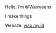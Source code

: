 Hello, I'm @Waoweens

I make things

Website: [wao.my.id](https://wao.my.id)
<!--
Contact:
- YouTube: [Waoweens](https://www.youtube.com/channel/UC4P2NsoZjTITEdzRQtwngnQ)
- Twitter: [@Waoweens](https://twitter.com/Waoweens)
- Twitch: [Waoweens](https://www.twitch.tv/Waoweens)
- Discord: Waoweens#1234
-->
<!---
Waoweens/Waoweens is a ✨ special ✨ repository because its `README.md` (this file) appears on your GitHub profile.
You can click the Preview link to take a look at your changes.
--->
